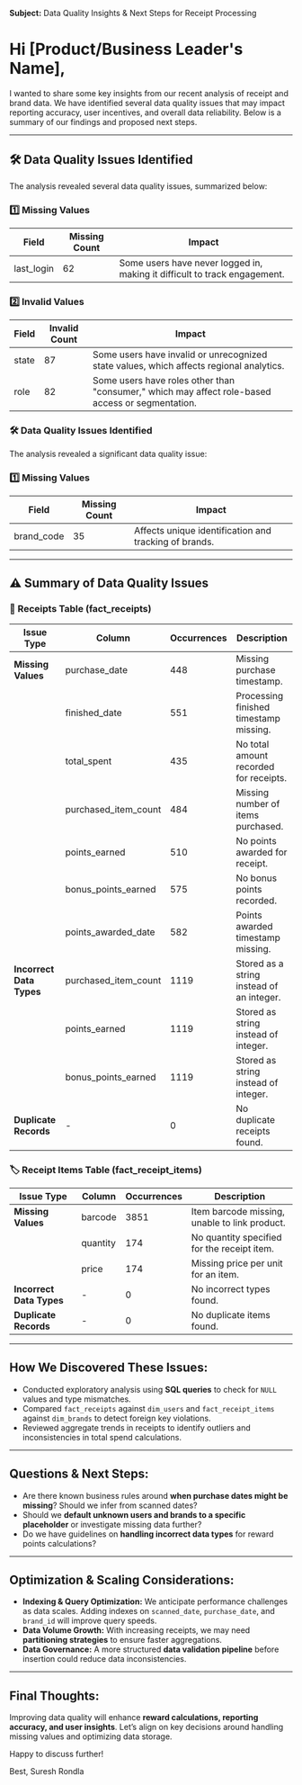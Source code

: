 **Subject:** Data Quality Insights & Next Steps for Receipt Processing

# Hi [Product/Business Leader's Name],

I wanted to share some key insights from our recent analysis of receipt and brand data. We have identified several data quality issues that may impact reporting accuracy, user incentives, and overall data reliability. Below is a summary of our findings and proposed next steps.

---

## 🛠️ Data Quality Issues Identified
The analysis revealed several data quality issues, summarized below:

### 1️⃣ Missing Values
| Field         | Missing Count | Impact |
|--------------|--------------|--------|
| last_login   | 62           | Some users have never logged in, making it difficult to track engagement. |

### 2️⃣ Invalid Values
| Field  | Invalid Count | Impact |
|--------|--------------|--------|
| state  | 87           | Some users have invalid or unrecognized state values, which affects regional analytics. |
| role   | 82           | Some users have roles other than "consumer," which may affect role-based access or segmentation. |

### 🛠️ Data Quality Issues Identified
The analysis revealed a significant data quality issue:

### 1️⃣ Missing Values
| Field      | Missing Count | Impact |
|-----------|--------------|--------|
| brand_code | 35          | Affects unique identification and tracking of brands. |

---

## ⚠️ Summary of Data Quality Issues

### 🛒 Receipts Table (fact_receipts)
| Issue Type       | Column                 | Occurrences | Description |
|-----------------|-----------------------|------------|-------------|
| **Missing Values** | purchase_date        | 448        | Missing purchase timestamp. |
|                 | finished_date         | 551        | Processing finished timestamp missing. |
|                 | total_spent           | 435        | No total amount recorded for receipts. |
|                 | purchased_item_count  | 484        | Missing number of items purchased. |
|                 | points_earned         | 510        | No points awarded for receipt. |
|                 | bonus_points_earned   | 575        | No bonus points recorded. |
|                 | points_awarded_date   | 582        | Points awarded timestamp missing. |
| **Incorrect Data Types** | purchased_item_count | 1119  | Stored as a string instead of an integer. |
|                 | points_earned         | 1119       | Stored as string instead of integer. |
|                 | bonus_points_earned   | 1119       | Stored as string instead of integer. |
| **Duplicate Records** | -                     | 0          | No duplicate receipts found. |

### 🏷️ Receipt Items Table (fact_receipt_items)
| Issue Type       | Column    | Occurrences | Description |
|-----------------|-----------|------------|-------------|
| **Missing Values** | barcode  | 3851       | Item barcode missing, unable to link product. |
|                 | quantity  | 174        | No quantity specified for the receipt item. |
|                 | price     | 174        | Missing price per unit for an item. |
| **Incorrect Data Types** | -       | 0          | No incorrect types found. |
| **Duplicate Records** | -         | 0          | No duplicate items found. |

---

## **How We Discovered These Issues:**
- Conducted exploratory analysis using **SQL queries** to check for `NULL` values and type mismatches.
- Compared `fact_receipts` against `dim_users` and `fact_receipt_items` against `dim_brands` to detect foreign key violations.
- Reviewed aggregate trends in receipts to identify outliers and inconsistencies in total spend calculations.

---

## **Questions & Next Steps:**
- Are there known business rules around **when purchase dates might be missing**? Should we infer from scanned dates?
- Should we **default unknown users and brands to a specific placeholder** or investigate missing data further?
- Do we have guidelines on **handling incorrect data types** for reward points calculations?

---

## **Optimization & Scaling Considerations:**
- **Indexing & Query Optimization:** We anticipate performance challenges as data scales. Adding indexes on `scanned_date`, `purchase_date`, and `brand_id` will improve query speeds.
- **Data Volume Growth:** With increasing receipts, we may need **partitioning strategies** to ensure faster aggregations.
- **Data Governance:** A more structured **data validation pipeline** before insertion could reduce data inconsistencies.

---

## **Final Thoughts:**
Improving data quality will enhance **reward calculations, reporting accuracy, and user insights**. Let’s align on key decisions around handling missing values and optimizing data storage.

Happy to discuss further!

Best,
Suresh Rondla

